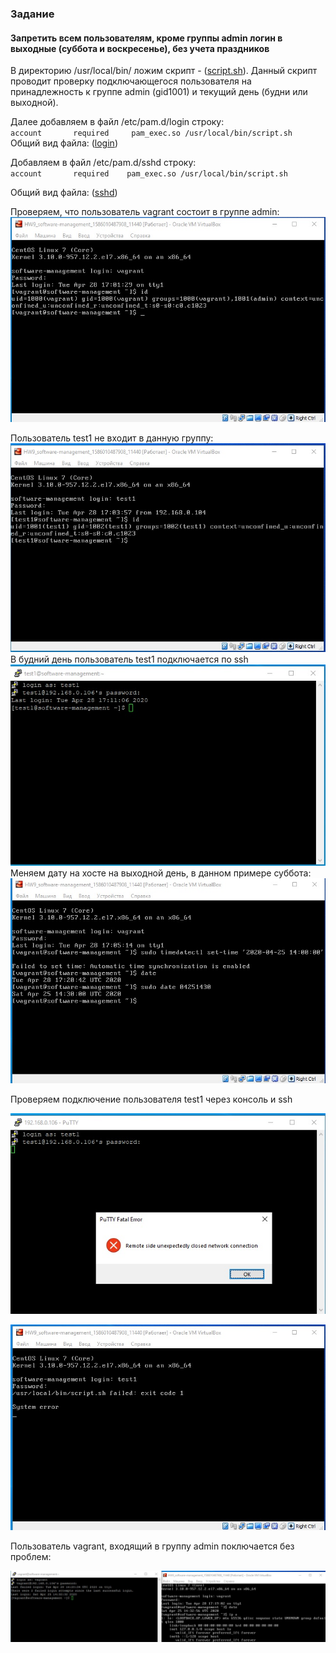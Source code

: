 ### Задание
#### Запретить всем пользователям, кроме группы admin логин в выходные (суббота и воскресенье), без учета праздников  

В директорию /usr/local/bin/ ложим скрипт - ([script.sh](https://github.com/Andrey874/manual_kernel_update/blob/master/HW9/script.sh)).
Данный скрипт проводит проверку подключающегося пользователя на принадлежность к группе admin (gid1001) и текущий день (будни или выходной).  

Далее добавляем в файл /etc/pam.d/login строку:   
`account       required     pam_exec.so /usr/local/bin/script.sh`  
Общий вид файла: ([login](https://github.com/Andrey874/manual_kernel_update/blob/master/HW9/login))  

Добавляем в файл /etc/pam.d/sshd строку:  
`account       required    pam_exec.so /usr/local/bin/script.sh`  

Общий вид файла: ([sshd](https://github.com/Andrey874/manual_kernel_update/blob/master/HW9/sshd))  

Проверяем, что пользователь vagrant состоит в группе admin:  
![picture1](https://github.com/Andrey874/manual_kernel_update/blob/master/HW9/idvagrant.jpg)  

Пользователь test1 не входит в данную группу:
![picture2](https://github.com/Andrey874/manual_kernel_update/blob/master/HW9/idtest1.jpg)
В будний день пользователь test1 подключается по ssh  
![picture3](https://github.com/Andrey874/manual_kernel_update/blob/master/HW9/sshtest1.jpg)  
Меняем дату на хосте на выходной день, в данном примере суббота:  
![picture4](https://github.com/Andrey874/manual_kernel_update/blob/master/HW9/changedate.jpg)  

Проверяем подключение пользователя test1 через консоль и ssh  

![picture5](https://github.com/Andrey874/manual_kernel_update/blob/master/HW9/sshtest1err.jpg)  

![pictur6](https://github.com/Andrey874/manual_kernel_update/blob/master/HW9/test1err.jpg)

Пользователь vagrant, входящий в группу admin поключается без проблем:  

![pictur7](https://github.com/Andrey874/manual_kernel_update/blob/master/HW9/vagrantok.jpg)  

